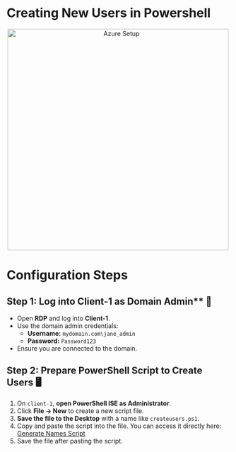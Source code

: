 # Creating New Users in Powershell

<p align="center">
  <img src="https://i.imgur.com/gUKUoFk.png" alt="Azure Setup" width="500"/>
</p>

# Configuration Steps
## Step 1: Log into Client-1 as Domain Admin** 🔑

- Open **RDP** and log into **Client-1**.
- Use the domain admin credentials:
  - **Username:** `mydomain.com\jane_admin`
  - **Password:** `Password123`
- Ensure you are connected to the domain.

## Step 2: Prepare PowerShell Script to Create Users 🖥️

1. On `client-1`, **open PowerShell ISE as Administrator**.  
2. Click **File → New** to create a new script file.  
3. **Save the file to the Desktop** with a name like `createusers.ps1`.  
4. Copy and paste the script into the file. You can access it directly here: [Generate Names Script](docs/Generate-Names-Create-Users.ps1)  
5. Save the file after pasting the script.
